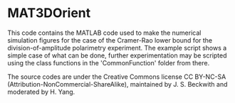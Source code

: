 # MAT3DOrient

This code contains the MATLAB code used to make the numerical simulation figures for the case of the Cramer-Rao lower bound for the division-of-amplitude polarimetry experiment. The example script shows a simple case of what can be done, further experimentation may be scripted using the class functions in the 'CommonFunction' folder from there.

The source codes are under the Creative Commons license CC BY-NC-SA (Attribution-NonCommercial-ShareAlike), maintained by J. S. Beckwith and moderated by H. Yang.

